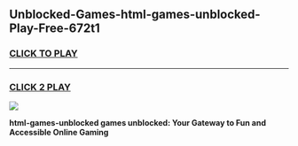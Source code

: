 
## Unblocked-Games-html-games-unblocked-Play-Free-672t1
<h3>
<a href="https://premium76.site?title=html-games-unblocked&ref=18A">CLICK TO PLAY</a></h3>
<hr>

<h3>
<a href="https://premium76.site?title=html-games-unblocked&ref=18A">CLICK 2 PLAY</a>
  
</h3>

<a href="https://premium76.site?title=html-games-unblocked&ref=18A"><img src="https://clearcache.store/games.png"></a>


**html-games-unblocked games unblocked: Your Gateway to Fun and Accessible Online Gaming**
